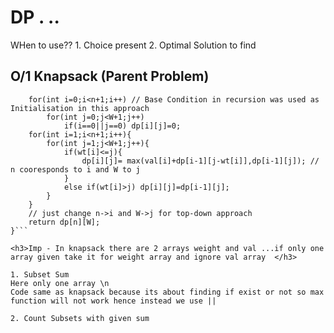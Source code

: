 <h1>DP . .. </h1>
WHen to use?? 
1. Choice present
2. Optimal Solution to find
<h2>O/1 Knapsack (Parent Problem) </h2>

```int knapsack2(int wt[],int val[],int W,int n){
    for(int i=0;i<n+1;i++) // Base Condition in recursion was used as Initialisation in this approach
        for(int j=0;j<W+1;j++)
            if(i==0||j==0) dp[i][j]=0;
    for(int i=1;i<n+1;i++){
        for(int j=1;j<W+1;j++){
            if(wt[i]<=j){
                dp[i][j]= max(val[i]+dp[i-1][j-wt[i]],dp[i-1][j]); // n cooresponds to i and W to j
            }
            else if(wt[i]>j) dp[i][j]=dp[i-1][j];
        }
    }
    // just change n->i and W->j for top-down approach
    return dp[n][W];
}```

<h3>Imp - In knapsack there are 2 arrays weight and val ...if only one array given take it for weight array and ignore val array  </h3>

1. Subset Sum
Here only one array \n
Code same as knapsack because its about finding if exist or not so max function will not work hence instead we use || 

2. Count Subsets with given sum